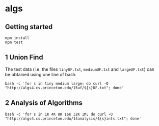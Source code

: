 # algs

## Getting started

```
npm install
npm test
```
## 1 Union Find

The test data (i.e. the files `tinyUF.txt`, `mediumUF.txt` and `largeUF.txt`) can be obtained using one line of bash:
```
bash -c 'for s in tiny medium large; do curl -O "http://algs4.cs.princeton.edu/15uf/${s}UF.txt"; done'
```


## 2 Analysis of Algorithms

```
bash -c 'for s in 1K 4K 8K 16K 32K 1M; do curl -O "http://algs4.cs.princeton.edu/14analysis/${s}ints.txt"; done'
```
